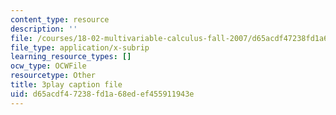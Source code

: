 ```yaml
---
content_type: resource
description: ''
file: /courses/18-02-multivariable-calculus-fall-2007/d65acdf47238fd1a68edef455911943e_xrypSZU8cBE.srt
file_type: application/x-subrip
learning_resource_types: []
ocw_type: OCWFile
resourcetype: Other
title: 3play caption file
uid: d65acdf4-7238-fd1a-68ed-ef455911943e
---
```

